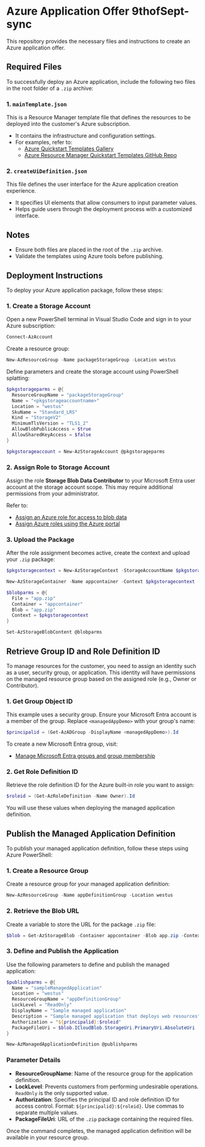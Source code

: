 
# Azure Application Offer 9thofSept-sync

This repository provides the necessary files and instructions to create an Azure application offer.

## Required Files

To successfully deploy an Azure application, include the following two files in the root folder of a `.zip` archive:

### 1. `mainTemplate.json`
This is a Resource Manager template file that defines the resources to be deployed into the customer's Azure subscription.

- It contains the infrastructure and configuration settings.
- For examples, refer to:
  - [Azure Quickstart Templates Gallery](https://azure.microsoft.com/en-us/resources/templates/)
  - [Azure Resource Manager Quickstart Templates GitHub Repo](https://github.com/Azure/azure-quickstart-templates)

### 2. `createUiDefinition.json`
This file defines the user interface for the Azure application creation experience.

- It specifies UI elements that allow consumers to input parameter values.
- Helps guide users through the deployment process with a customized interface.

## Notes
- Ensure both files are placed in the root of the `.zip` archive.
- Validate the templates using Azure tools before publishing.



## Deployment Instructions

To deploy your Azure application package, follow these steps:

### 1. Create a Storage Account
Open a new PowerShell terminal in Visual Studio Code and sign in to your Azure subscription:

```powershell
Connect-AzAccount
```

Create a resource group:

```powershell
New-AzResourceGroup -Name packageStorageGroup -Location westus
```

Define parameters and create the storage account using PowerShell splatting:

```powershell
$pkgstorageparms = @{
  ResourceGroupName = "packageStorageGroup"
  Name = "<pkgstorageaccountname>"
  Location = "westus"
  SkuName = "Standard_LRS"
  Kind = "StorageV2"
  MinimumTlsVersion = "TLS1_2"
  AllowBlobPublicAccess = $true
  AllowSharedKeyAccess = $false
}

$pkgstorageaccount = New-AzStorageAccount @pkgstorageparms
```

### 2. Assign Role to Storage Account
Assign the role **Storage Blob Data Contributor** to your Microsoft Entra user account at the storage account scope. This may require additional permissions from your administrator.

Refer to:
- [Assign an Azure role for access to blob data](https://learn.microsoft.com/en-us/azure/role-based-access-control/blob-access)
- [Assign Azure roles using the Azure portal](https://learn.microsoft.com/en-us/azure/role-based-access-control/role-assignments-portal)

### 3. Upload the Package
After the role assignment becomes active, create the context and upload your `.zip` package:

```powershell
$pkgstoragecontext = New-AzStorageContext -StorageAccountName $pkgstorageaccount.StorageAccountName -UseConnectedAccount

New-AzStorageContainer -Name appcontainer -Context $pkgstoragecontext -Permission blob

$blobparms = @{
  File = "app.zip"
  Container = "appcontainer"
  Blob = "app.zip"
  Context = $pkgstoragecontext
}

Set-AzStorageBlobContent @blobparms
```


## Retrieve Group ID and Role Definition ID

To manage resources for the customer, you need to assign an identity such as a user, security group, or application. This identity will have permissions on the managed resource group based on the assigned role (e.g., Owner or Contributor).

### 1. Get Group Object ID
This example uses a security group. Ensure your Microsoft Entra account is a member of the group.
Replace `<managedAppDemo>` with your group's name:

```powershell
$principalid = (Get-AzADGroup -DisplayName <managedAppDemo>).Id
```

To create a new Microsoft Entra group, visit:
- [Manage Microsoft Entra groups and group membership](https://learn.microsoft.com/en-us/entra/identity/groups/groups-overview)

### 2. Get Role Definition ID
Retrieve the role definition ID for the Azure built-in role you want to assign:

```powershell
$roleid = (Get-AzRoleDefinition -Name Owner).Id
```

You will use these values when deploying the managed application definition.


## Publish the Managed Application Definition

To publish your managed application definition, follow these steps using Azure PowerShell:

### 1. Create a Resource Group
Create a resource group for your managed application definition:

```powershell
New-AzResourceGroup -Name appDefinitionGroup -Location westus
```

### 2. Retrieve the Blob URL
Create a variable to store the URL for the package `.zip` file:

```powershell
$blob = Get-AzStorageBlob -Container appcontainer -Blob app.zip -Context $pkgstoragecontext
```

### 3. Define and Publish the Application
Use the following parameters to define and publish the managed application:

```powershell
$publishparms = @{
  Name = "sampleManagedApplication"
  Location = "westus"
  ResourceGroupName = "appDefinitionGroup"
  LockLevel = "ReadOnly"
  DisplayName = "Sample managed application"
  Description = "Sample managed application that deploys web resources"
  Authorization = "${principalid}:$roleid"
  PackageFileUri = $blob.ICloudBlob.StorageUri.PrimaryUri.AbsoluteUri
}

New-AzManagedApplicationDefinition @publishparms
```

### Parameter Details
- **ResourceGroupName**: Name of the resource group for the application definition.
- **LockLevel**: Prevents customers from performing undesirable operations. `ReadOnly` is the only supported value.
- **Authorization**: Specifies the principal ID and role definition ID for access control. Format: `${principalid}:${roleid}`. Use commas to separate multiple values.
- **PackageFileUri**: URL of the `.zip` package containing the required files.

Once the command completes, the managed application definition will be available in your resource group.
